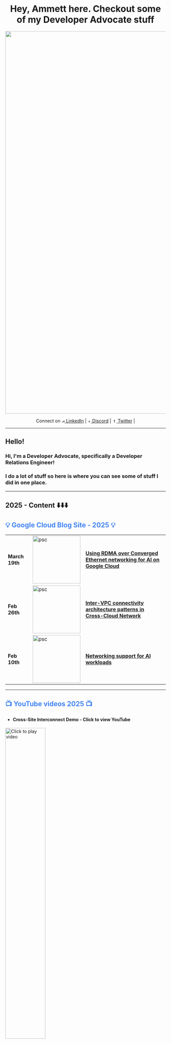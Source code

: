 <h1 align="center">Hey, Ammett here. Checkout some of my Developer Advocate stuff</h1>

<div align="center">
  <a href="#">
    <img src="img/devrel-1.gif" alt="hello banner" width="1200" />
  </a>
  <br />
  
  <p>
    Connect on <a href="https://www.linkedin.com/in/ammett/" target="_blank">
    <img src="img/li.png" alt="discord" width="10"/> LinkedIn</a> | <a href="https://discord.com/invite/SmcfYYn" target="_blank">
    <img src="img/dc.png" alt="twitter" width="10"/> Discord</a> | <a href="https://twitter.com/ammettw" target="_blank">
    <img src="https://img.freepik.com/free-vector/twitter-new-2023-x-logo-white-background-vector_1017-45422.jpg?w=900&t=st=1711135632~exp=1711136232~hmac=034d05202890e26da1097c0a43d9174830c00af244b375052b0bccb2a6617134" alt="twitter" width="13
"/> Twitter</a> | 
  </p>
</div>

---



## Hello!

### Hi, I'm a Developer Advocate, specifically a Developer Relations Engineer!

### I do a lot of stuff so here is where you can see some of stuff I did in one place.
---
## 2025 - Content ⬇️⬇️⬇️

<div align="left">
  <h2 style="color:#4285F4; ">💡 Google Cloud Blog Site - 2025
     💡
  </h2>
</div>

<div class="tg-wrap"><table>
<tbody>

<tr>
    <td> <h4> March 19th </td>
    <td> <img src="https://storage.googleapis.com/gweb-cloudblog-publish/images/0-hero-roce.max-2500x2500.png" alt="psc" width="150" /> </td>
    <td> <h4>
      <a href="https://cloud.google.com/blog/products/networking/rdma-rocev2-for-ai-workloads-on-google-cloud">
    Using RDMA over Converged Ethernet networking for AI on Google Cloud</a> </h4>
    </td>
  </tr>


<tr>
    <td> <h4> Feb 26th </td>
    <td> <img src="https://storage.googleapis.com/gweb-cloudblog-publish/images/0-hero.max-2500x2500.png" alt="psc" width="150" /> </td>
    <td> <h4>
      <a href="https://cloud.google.com/blog/products/networking/inter-network-communication-design-with-ncc-vpc-peering">
    Inter-VPC connectivity architecture patterns in Cross-Cloud Network </a> </h4>
    </td>
  </tr>

<tr>
    <td> <h4> Feb 10th </td>
    <td> <img src="https://storage.googleapis.com/gweb-cloudblog-publish/images/0-hero-hpc.max-2500x2500.png" alt="psc" width="150" /> </td>
    <td> <h4>
      <a href="https://cloud.google.com/blog/products/networking/cross-cloud-network-solutions-support-for-ai-workloads">
    Networking support for AI workloads </a> </h4>
    </td>
  </tr>
  
</tbody>
</table></div>

---
<div align="left">
  <h2 style="color:#4285F4; ">📺 YouTube videos 2025
     📺
  </h2>
</div>



- #### Cross-Site Interconnect Demo  - Click to view YouTube
  
<div align="left">
  <a href="https://www.youtube.com/watch?v=XzGU02ycSvc" target="_blank">
    <img src="https://img.youtube.com/vi/XzGU02ycSvc/maxresdefault.jpg" width="50%" alt="Click to play video" />
  </a>
  <br />
  
</div>



---
<div align="left">
  <h2 style="color:#4285F4; ">👨‍💻 Hands-on labs - 2025
     👨‍💻
  </h2>
</div>

<div class="tg-wrap"><table>
<tbody>

<tr>
    <td> <h4> January </td>
    <td> <img src="https://codelabs.developers.google.com/static/codelabs/psc-psa-cloudsql-terraform/img/e0e0f83704cc9d62_1920.png" alt="psc" width="150" /> </td>
    <td> <h4>
      <a href="https://codelabs.developers.google.com/codelabs/psc-psa-cloudsql-terraform" target="_blank">
    Enable Private Service Connect on existing Cloud SQL instance running PSA (Terraform)</a> </h4>
    </td>
  </tr>

  
</tbody>
</table>
</div>

---

<div align="left">
  <h2 style="color:#4285F4; ">📜 Technical Papers / Architecture Docs - 2025
     📜
  </h2>
</div>


<div class="tg-wrap"><table>
<tbody>
  <tr>
     <td> <img src="https://cloud.google.com/static/architecture/images/ccn-distributed-apps-design/ccn-ncc-vpn-ra-flows.svg" alt="ace" width="200" /> </td>
    <td><h4>Cross-Cloud Network Architecture Center </br></br>
    <a href="https://cloud.google.com/architecture/ccn-distributed-apps-design/ccn-ncc-vpn-ra" target="_blank">📖 Cross-Cloud Network inter-VPC connectivity using Network Connectivity Center </a>
    </br></br>
    
</h4>
    </td>
  </tr>
 
  
</tbody>
</table></div>

<div align="left">
  <h2 style="color:#0F9D58; ">✍️ Medium publication Blog - 2025
     ✍️
  </h2>
</div>

- #### [Google Cloud WAN — 5 + resources all Cloud Architects should check out](https://medium.com/p/47a1c9140dc5) 

- #### [Networking in Google Cloud — Monthly catch up -’2025 edition (monthly updates)](https://medium.com/p/b961880ee46c) 

- #### [Connecting to Cloud SQL via Private Service Connect — Private connectivity made easy](https://medium.com/p/943c7ad3d62d) 

----

----
## 2024 - Content ⬇️⬇️⬇️

<div align="left">
  <h2 style="color:#4285F4; ">💡 Google Cloud Blog Site - 2024
     💡
  </h2>
</div>

<div class="tg-wrap"><table>
<tbody>
<tr>
    <td> <h4> August 15th </td>
    <td> <img src="https://storage.googleapis.com/gweb-cloudblog-publish/images/1_A5rJ0oE.max-2000x2000.png" alt="psc" width="150" /> </td>
    <td> <h4>
      <a href="https://cloud.google.com/blog/products/networking/cloud-nat-and-cloud-ngfw-demos">
    Advanced networking demos - Cloud NAT and NGFW edition </a> </h4>
    </td>
  </tr>
<tr>
    <td> <h4> July 16th </td>
    <td> <img src="https://storage.googleapis.com/gweb-cloudblog-publish/images/0-ccn-arch-hero.max-2500x2500.jpg" alt="psc" width="150" /> </td>
    <td> <h4>
      <a href="https://cloud.google.com/blog/products/networking/network-distributed-applications-at-global-scale">
    Cross-Cloud Network: Design global distributed applications at scale </a> </h4>
    </td>
  </tr>

<tr>
    <td> <h4> May 2nd </td>
    <td> <img src="https://storage.googleapis.com/gweb-cloudblog-publish/images/1-matrix.max-1800x1800.png" alt="psc" width="150" /> </td>
    <td> <h4>
      <a href="https://cloud.google.com/blog/products/networking/private-connectivity-to-vertex-workloads">
    Private networking patterns to Vertex AI workloads </a> </h4>
    </td>
  </tr>


<tr>
    <td> <h4> Feb 27th </td>
    <td> <img src="https://storage.googleapis.com/gweb-cloudblog-publish/images/1-ccn-net.max-1400x1400.jpg" alt="psc" width="150" /> </td>
    <td> <h4>
      <a href="https://cloud.google.com/blog/products/networking/connect-google-cloud-to-on-prem-and-other-clouds">
    Cross-Cloud Network: Private, customizable and flexible networking </a> </h4>
    </td>
  </tr>

<tr>
    <td> <h4> Feb 7th </td>
    <td> <img src="https://storage.googleapis.com/gweb-cloudblog-publish/images/0-hero-tour-of-networking.max-2500x2500.png" alt="psc" width="150" /> </td>
    <td> <h4>
      <a href="https://cloud.google.com/blog/products/networking/learn-how-to-network-in-the-cloud">
    Start your cloud networking journey today </a> </h4>
    </td>
  </tr>
  
</tbody>
</table></div>

---
<div align="left">
  <h2 style="color:#4285F4; ">📺 YouTube videos 2024
     📺
  </h2>
</div>

- #### Advanced Networking Demo series - Click link to view YouTube Playlist [https://goo.gle/AdvancedNetworking](https://goo.gle/AdvancedNetworking)  

- #### VPC migration tool demo  - Click to view YouTube
  
<div align="left">
  <a href="https://www.youtube.com/watch?v=Seb5qF3IR9M" target="_blank">
    <img src="https://i.ytimg.com/vi/Seb5qF3IR9M/sddefault.jpg" width="50%" alt="Click to play video" />
  </a>
  <br />
  
</div>

- #### Cloud NAT and NGFWs  - Click to view YouTube
  
<div align="left">
  <a href="https://www.youtube.com/watch?v=SYDGjqZyk-M" target="_blank">
    <img src="https://i.ytimg.com/vi/SYDGjqZyk-M/maxresdefault.jpg" width="50%" alt="Click to play video" />
  </a>
  <br />
  
</div> 

- #### Vertex AI networking patterns - PSC & Google APIs demo  - Click to view YouTube
  
<div align="left">
  <a href="https://www.youtube.com/watch?v=crpM1hXWaCA" target="_blank">
    <img src="https://img.youtube.com/vi/crpM1hXWaCA/maxresdefault.jpg" width="50%" alt="Click to play video" />
  </a>
  <br />
  
</div> 

- #### Service-Centric Cross-Cloud network  - Click to view YouTube
  
<div align="left">
  <a href="https://www.youtube.com/watch?v=3sZq3xpsDKA" target="_blank">
    <img src="https://img.youtube.com/vi/3sZq3xpsDKA/maxresdefault.jpg" width="50%" alt="Click to play video" />
  </a>
  <br />
  
</div> 

- #### Cloud NGFW Enterprise Demo  - Click to view YouTube
  
<div align="left">
  <a href="https://www.youtube.com/watch?v=OCqnf2E6zn0" target="_blank">
    <img src="https://img.youtube.com/vi/OCqnf2E6zn0/maxresdefault.jpg" width="50%" alt="Click to play video" />
  </a>
  <br />
  
</div>

- #### Application Awareness over Interconnect Demo  - Click to view YouTube
  
<div align="left">
  <a href="https://www.youtube.com/watch?v=R9kbyeRO0lE" target="_blank">
    <img src="https://img.youtube.com/vi/R9kbyeRO0lE/maxresdefault.jpg" width="50%" alt="Click to play video" />
  </a>
  <br />
  
</div>

---
<div align="left">
  <h2 style="color:#4285F4; ">📺 Rough cuts YouTube videos 2024
     📺
  </h2>
</div>

- #### Deploy NVIDIA NGC on Google Cloud  - Click to view YouTube
  
<div align="left">
  <a href="https://www.youtube.com/watch?v=Xe-IHdZc8A4" target="_blank">
    <img src="https://img.youtube.com/vi/Xe-IHdZc8A4/maxresdefault.jpg" width="50%" alt="Click to play video" />
  </a>
  <br />
  
</div> 


---
<div align="left">
  <h2 style="color:#4285F4; ">👨‍💻 Hands-on labs - 2024
     👨‍💻
  </h2>
</div>

<div class="tg-wrap"><table>
<tbody>

<tr>
    <td> <h4> November </td>
    <td> <img src="https://codelabs.developers.google.com/static/codelabs/cloudsql-psc-terraform/img/1893f48fe1298ea2_1920.png" alt="psc" width="150" /> </td>
    <td> <h4>
      <a href="https://codelabs.developers.google.com/codelabs/cloudsql-psc-terraform" target="_blank">
    Connecting to CloudSQL via Private Service Connect with (Terraform)</a> </h4>
    </td>
  </tr>


<tr>
    <td> <h4> October </td>
    <td> <img src="https://codelabs.developers.google.com/static/codelabs/terraform-python-vertexai-psc/img/8b283cc5684283c2_1920.png" alt="psc" width="150" /> </td>
    <td> <h4>
      <a href="https://codelabs.developers.google.com/codelabs/terraform-python-vertexai-psc" target="_blank">
    Access Gemini chat with python sdk via Private Service Connect endpoint</a> </h4>
    </td>
  </tr>

<tr>
    <td> <h4> September </td>
    <td> <img src="https://codelabs.developers.google.com/static/codelabs/anthropic-on-vertexai-psc/img/103967918b096e97_960.png" alt="psc" width="150" /> </td>
    <td> <h4>
      <a href="https://codelabs.developers.google.com/codelabs/anthropic-on-vertexai-psc?hl=en#0" target="_blank">
    Access Anthropic Claude on Vertex AI with python sdk via Private Service Connect endpoint</a> </h4>
    </td>
  </tr>

<tr>
    <td> <h4> June </td>
    <td> <img src="https://cdn.qwiklabs.com/gBIqI2nOpFcT7VugM8RvGUDpY2vDLNii%2BisheuVNAvs%3D" alt="psc" width="150" /> </td>
    <td> <h4>
      <a href="https://www.cloudskillsboost.google/focuses/92818?parent=catalog&utm_source=linkedin&utm_campaign=63ecde108fddb000013f06c7&utm_medium=smarpshare">
    Integrate PSC and Service Directory </a> </h4>
    </td>
  </tr>

<tr>
    <td> <h4> Jan </td>
    <td> <img src="https://cdn.qwiklabs.com/YdtfADcLnGIZx2AMED5aYHjfzJub7UOvizh8u3b0i9g%3D" alt="psc" width="150" /> </td>
    <td> <h4>
      <a href="https://www.cloudskillsboost.google/focuses/84417?parent=catalog">
    A Tour of Cloud Networking </a> </h4>
    </td>
  </tr>
  
</tbody>
</table>
</div>

---

<div align="left">
  <h2 style="color:#4285F4; ">📜 Technical Papers / Architecture Docs -2024
     📜
  </h2>
</div>


<div class="tg-wrap"><table>
<tbody>
  <tr>
     <td> <img src="https://cloud.google.com/static/architecture/images/ccn-distributed-apps-design/ccn-1a.svg" alt="ace" width="200" /> </td>
    <td><h4>Cross-Cloud Network Architecture Center </br></br><a href="https://cloud.google.com/architecture/ccn-distributed-apps-design" target="_blank">- Cross-Cloud Network for distributed applications </a>
    </br></br>
    <a href="https://cloud.google.com/architecture/ccn-distributed-apps-design/connectivity" target="_blank"> - Network segmentation and connectivity for distributed applications in Cross-Cloud Network </a>
     </br></br>
     <a href="https://cloud.google.com/architecture/ccn-distributed-apps-design/service-networking" target="_blank"> - Service networking for distributed applications in Cross-Cloud Network </a>
     </br></br>
    <a href="https://cloud.google.com/architecture/ccn-distributed-apps-design/connectivity" target="_blank"> - Network security for distributed applications in Cross-Cloud Network </a>
</h4>
    </td>
  </tr>
 <tr>
     <td> <img src="https://cloud.google.com/static/architecture/images/ccn-distributed-apps-design/ccn-vnp-vpn-flows.svg" alt="ccn vpn" width="200" /> </td>
    <td><h4>Cross-Cloud Network Architecture Center - patterns </br></br><a href="https://cloud.google.com/architecture/ccn-distributed-apps-design/ccn-vnp-vpn-ra?utm_campaign=63ecde108fddb000013f06c7&utm_content=6747502a5b3fd00001a0775e&utm_medium=smarpshare&utm_source=linkedin" target="_blank">- Cross-Cloud Network inter-VPC connectivity using VPC Network Peering </a>
    
</h4>
    </td>
  </tr>
  
</tbody>
</table></div>

<div align="left">
  <h2 style="color:#0F9D58; ">✍️ Medium publication Blog - 2024
     ✍️
  </h2>
</div>

- #### [Google Cloud service centric Cross-Cloud Network — with demo](https://medium.com/p/8452d34359c3) 

- #### [Access Anthropic Claude 3.5 Sonnet on Google Vertex AI via python SDK](https://medium.com/p/8bea11c479e0) 

- #### [Deploy NVIDIA NGC on Google Cloud config lab — run your AI workloads](https://medium.com/p/b8f860fcd6aa) 

- #### [Google Cloud NGFW — starter kit (Learn more with simple steps)](https://medium.com/p/f10deb0d3611) 

- #### [How to learn networking on Google Cloud — techventurers step by step guide](https://medium.com/google-cloud/how-to-learn-networking-on-google-cloud-techventurers-guide-351a724c87e9) 


- #### [Networking in Google Cloud — Things to check out to catch up -’24 edition](https://medium.com/p/3e02b2ea1944) 

- #### [Google Cloud HA VPN to Compute Engine VM (NVA) config lab with VyOS](https://medium.com/p/a447624849da) 



